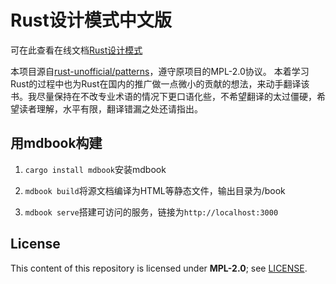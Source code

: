 # Rust设计模式中文版

可在此查看在线文档[Rust设计模式]()

本项目源自[rust-unofficial/patterns](https://github.com/rust-unofficial/patterns)，遵守原项目的MPL-2.0协议。
本着学习Rust的过程中也为Rust在国内的推广做一点微小的贡献的想法，来动手翻译该书。我尽量保持在不改专业术语的情况下更口语化些，不希望翻译的太过僵硬，希望读者理解，水平有限，翻译错漏之处还请指出。

## 用mdbook构建

1. `cargo install mdbook`安装mdbook

2. `mdbook build`将源文档编译为HTML等静态文件，输出目录为/book

3. `mdbook serve`搭建可访问的服务，链接为`http://localhost:3000` 

## License

This content of this repository is licensed under **MPL-2.0**; see [LICENSE](./LICENSE).
